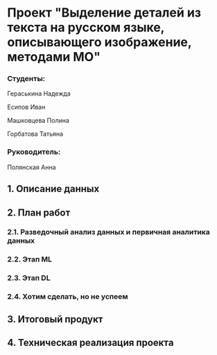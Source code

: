 # Проект "Выделение деталей из текста на русском языке, описывающего изображение, методами МО"

### Студенты:
Гераськина Надежда

Есипов Иван

Машковцева Полина

Горбатова Татьяна

### Руководитель: 
Полянская Анна

## 1. Описание данных
## 2. План работ
### 2.1. Разведочный анализ данных и первичная аналитика данных
### 2.2. Этап ML
### 2.3. Этап DL
### 2.4. Хотим сделать, но не успеем
## 3. Итоговый продукт
## 4. Техническая реализация проекта

